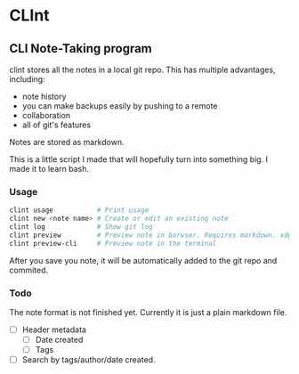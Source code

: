 CLInt
=====

CLI Note-Taking program
-----------------

clint stores all the notes in a local git repo. This has multiple advantages, including:

  * note history
  * you can make backups easily by pushing to a remote
  * collaboration
  * all of git's features

Notes are stored as markdown.

This is a little script I made that will hopefully turn into something big. I made it to learn bash.

### Usage

```bash
clint usage           # Print usage
clint new <note name> # Create or edit an existing note
clint log             # Show git log
clint preview         # Preview note in borwser. Requires markdown. xdg-open and a browser.
clint preview-cli     # Preview note in the terminal
```

After you save you note, it will be automatically added to the git repo and commited.

### Todo

The note format is not finished yet. Currently it is just a plain markdown file.

- [ ] Header metadata
  - [ ] Date created
  - [ ] Tags
- [ ] Search by tags/author/date created.
